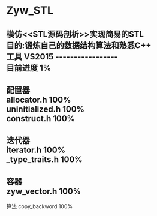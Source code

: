 # Zyw_STL
模仿&lt;&lt;STL源码剖析>>实现简易的STL        
目的:锻炼自己的数据结构算法和熟悉C++    
工具 VS2015                                                                                                              -----------------                            
目前进度  1%  
---------------
配置器   
 allocator.h 100%   
 uninitialized.h 100%   
 construct.h 100%   
 -------------------
 迭代器    
 iterator.h 100%    
 _type_traits.h 100%   
 ----------------
 容器    
 zyw_vector.h  100%      
 ------------------
算法
copy_backword  100%
